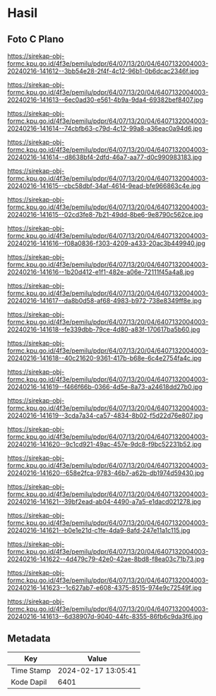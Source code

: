 # Hasil

## Foto C Plano

https://sirekap-obj-formc.kpu.go.id/4f3e/pemilu/pdpr/64/07/13/20/04/6407132004003-20240216-141612--3bb54e28-2f4f-4c12-96b1-0b6dcac2346f.jpg

https://sirekap-obj-formc.kpu.go.id/4f3e/pemilu/pdpr/64/07/13/20/04/6407132004003-20240216-141613--6ec0ad30-e561-4b9a-9da4-69382bef8407.jpg

https://sirekap-obj-formc.kpu.go.id/4f3e/pemilu/pdpr/64/07/13/20/04/6407132004003-20240216-141614--74cbfb63-c79d-4c12-99a8-a36eac0a94d6.jpg

https://sirekap-obj-formc.kpu.go.id/4f3e/pemilu/pdpr/64/07/13/20/04/6407132004003-20240216-141614--d8638bf4-2dfd-46a7-aa77-d0c990983183.jpg

https://sirekap-obj-formc.kpu.go.id/4f3e/pemilu/pdpr/64/07/13/20/04/6407132004003-20240216-141615--cbc58dbf-34af-4614-9ead-bfe966863c4e.jpg

https://sirekap-obj-formc.kpu.go.id/4f3e/pemilu/pdpr/64/07/13/20/04/6407132004003-20240216-141615--02cd3fe8-7b21-49dd-8be6-9e8790c562ce.jpg

https://sirekap-obj-formc.kpu.go.id/4f3e/pemilu/pdpr/64/07/13/20/04/6407132004003-20240216-141616--f08a0836-f303-4209-a433-20ac3b449940.jpg

https://sirekap-obj-formc.kpu.go.id/4f3e/pemilu/pdpr/64/07/13/20/04/6407132004003-20240216-141616--1b20d412-e1f1-482e-a06e-72111f45a4a8.jpg

https://sirekap-obj-formc.kpu.go.id/4f3e/pemilu/pdpr/64/07/13/20/04/6407132004003-20240216-141617--da8b0d58-af68-4983-b972-738e8349ff8e.jpg

https://sirekap-obj-formc.kpu.go.id/4f3e/pemilu/pdpr/64/07/13/20/04/6407132004003-20240216-141618--fe339dbb-79ce-4d80-a83f-170617ba5b60.jpg

https://sirekap-obj-formc.kpu.go.id/4f3e/pemilu/pdpr/64/07/13/20/04/6407132004003-20240216-141618--40c21620-9361-417b-b68e-6c4e2754fa4c.jpg

https://sirekap-obj-formc.kpu.go.id/4f3e/pemilu/pdpr/64/07/13/20/04/6407132004003-20240216-141619--f466f66b-0366-4d5e-8a73-a24618dd27b0.jpg

https://sirekap-obj-formc.kpu.go.id/4f3e/pemilu/pdpr/64/07/13/20/04/6407132004003-20240216-141619--3cda7a34-ca57-4834-8b02-f5d22d76e807.jpg

https://sirekap-obj-formc.kpu.go.id/4f3e/pemilu/pdpr/64/07/13/20/04/6407132004003-20240216-141620--9c1cd921-49ac-457e-9dc8-f9bc52231b52.jpg

https://sirekap-obj-formc.kpu.go.id/4f3e/pemilu/pdpr/64/07/13/20/04/6407132004003-20240216-141620--658e2fca-9783-46b7-a62b-db1974d59430.jpg

https://sirekap-obj-formc.kpu.go.id/4f3e/pemilu/pdpr/64/07/13/20/04/6407132004003-20240216-141621--39bf2ead-ab04-4490-a7a5-e1dacd021278.jpg

https://sirekap-obj-formc.kpu.go.id/4f3e/pemilu/pdpr/64/07/13/20/04/6407132004003-20240216-141621--b0e1e21d-c1fe-4da9-8afd-247e11a1c115.jpg

https://sirekap-obj-formc.kpu.go.id/4f3e/pemilu/pdpr/64/07/13/20/04/6407132004003-20240216-141622--4d479c79-42e0-42ae-8bd8-f8ea03c71b73.jpg

https://sirekap-obj-formc.kpu.go.id/4f3e/pemilu/pdpr/64/07/13/20/04/6407132004003-20240216-141623--1c627ab7-e608-4375-8515-974e9c72549f.jpg

https://sirekap-obj-formc.kpu.go.id/4f3e/pemilu/pdpr/64/07/13/20/04/6407132004003-20240216-141613--6d38907d-9040-44fc-8355-86fb6c9da3f6.jpg


## Metadata

| Key        | Value               |
| ---------- | ------------------- |
| Time Stamp | 2024-02-17 13:05:41 |
| Kode Dapil | 6401                |



